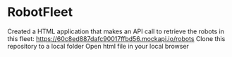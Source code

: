 # RobotFleet

Created a HTML application that makes an API call to retrieve the robots in this fleet: https://60c8ed887dafc90017ffbd56.mockapi.io/robots
Clone this repository to a local folder
Open html file in your local browser

